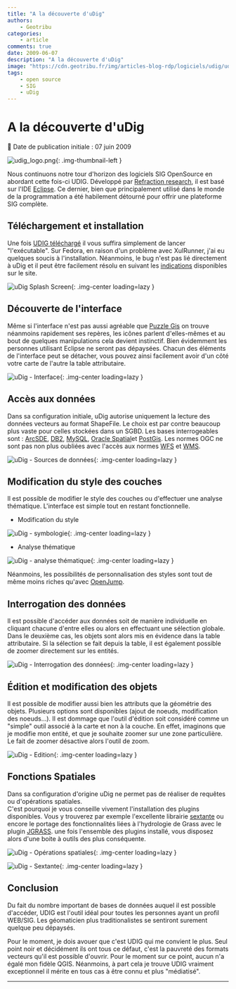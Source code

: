 ```yaml
---
title: "A la découverte d'uDig"
authors:
    - Geotribu
categories:
    - article
comments: true
date: 2009-06-07
description: "A la découverte d'uDig"
image: "https://cdn.geotribu.fr/img/articles-blog-rdp/logiciels/udig/udig_splash_screen.png"
tags:
    - open source
    - SIG
    - uDig
---
```


# A la découverte d'uDig

:calendar: Date de publication initiale : 07 juin 2009

![udig_logo.png](https://cdn.geotribu.fr/img/logos-icones/logiciels_librairies/uDig.png){: .img-thumbnail-left }

Nous continuons notre tour d'horizon des logiciels SIG OpenSource en abordant cette fois-ci UDIG. Développé par [Refraction research](http://www.refractions.net/), il est basé sur l'IDE [Eclipse](http://www.eclipse.org/). Ce dernier, bien que principalement utilisé dans le monde de la programmation a été habilement détourné pour offrir une plateforme SIG complète.

## Téléchargement et installation

Une fois [UDIG téléchargé](http://udig.refractions.net/download/) il vous suffira simplement de lancer "l'exécutable". Sur Fedora, en raison d'un problème avec XulRunner, j'ai eu quelques soucis à l'installation. Néanmoins, le bug n'est pas lié directement à uDig et il peut être facilement résolu en suivant les [indications](http://udig.refractions.net/confluence/display/EN/Running+uDig#RunninguDig-Fedora10XULRunnerLibraryConflict) disponibles sur le site.

![uDig Splash Screen](https://cdn.geotribu.fr/img/articles-blog-rdp/logiciels/udig/udig_splash_screen.png "uDig Splash Screen"){: .img-center loading=lazy }

## Découverte de l'interface

Même si l'interface n'est pas aussi agréable que [Puzzle Gis](http://geotribu.net/node/117) on trouve néanmoins rapidement ses repères, les icônes parlent d'elles-mêmes et au bout de quelques manipulations cela devient instinctif. Bien évidemment les personnes utilisant Eclipse ne seront pas dépaysées. Chacun des éléments de l'interface peut se détacher, vous pouvez ainsi facilement avoir d'un côté votre carte de l'autre la table attributaire.

![uDig - Interface](https://cdn.geotribu.fr/img/articles-blog-rdp/logiciels/udig/dash_board.png "uDig - Interface"){: .img-center loading=lazy }

## Accès aux données

Dans sa configuration initiale, uDig autorise uniquement la lecture des données vecteurs au format ShapeFile. Le choix est par contre beaucoup plus vaste pour celles stockées dans un SGBD. Les bases interrogeables sont : [ArcSDE](https://en.wikipedia.org/wiki/ArcSDE), [DB2](https://fr.wikipedia.org/wiki/DB2), [MySQL](https://fr.wikipedia.org/wiki/MySQL), [Oracle Spatial](https://en.wikipedia.org/wiki/Oracle_Spatial)et [PostGis](https://fr.wikipedia.org/wiki/PostGIS). Les normes OGC ne sont pas non plus oubliées avec l'accès aux normes [WFS](https://fr.wikipedia.org/wiki/Web_Feature_Service) et [WMS](https://fr.wikipedia.org/wiki/Web_Map_Service).

![uDig - Sources de données](https://cdn.geotribu.fr/img/articles-blog-rdp/logiciels/udig/layer.png "uDig - Sources de données"){: .img-center loading=lazy }

## Modification du style des couches

Il est possible de modifier le style des couches ou d'effectuer une analyse thématique. L'interface est simple tout en restant fonctionnelle.

* Modification du style

![uDig - symbologie](https://cdn.geotribu.fr/img/articles-blog-rdp/logiciels/udig/style.png "uDig - symbologie"){: .img-center loading=lazy }

* Analyse thématique

![uDig - analyse thématique](https://cdn.geotribu.fr/img/articles-blog-rdp/logiciels/udig/style2.png "uDig - analyse thématique"){: .img-center loading=lazy }

Néanmoins, les possibilités de personnalisation des styles sont tout de même moins riches qu'avec [OpenJump](http://geotribu.net/node/120).

## Interrogation des données

Il est possible d'accéder aux données soit de manière individuelle en cliquant chacune d'entre elles ou alors en effectuant une sélection globale. Dans le deuxième cas, les objets sont alors mis en évidence dans la table attributaire. Si la sélection se fait depuis la table, il est également possible de zoomer directement sur les entités.

![uDig - Interrogation des données](https://cdn.geotribu.fr/img/articles-blog-rdp/logiciels/udig/select.png "uDig - Interrogation des données"){: .img-center loading=lazy }

## Édition et modification des objets

Il est possible de modifier aussi bien les attributs que la géométrie des objets. Plusieurs options sont disponibles (ajout de noeuds, modification des noeuds...). Il est dommage que l'outil d'édition soit considéré comme un "simple" outil associé à la carte et non à la couche. En effet, imaginons que je modifie mon entité, et que je souhaite zoomer sur une zone particulière. Le fait de zoomer désactive alors l'outil de zoom.

![uDig - Edition](https://cdn.geotribu.fr/img/articles-blog-rdp/logiciels/udig/Modify_geom.png "uDig - Edition"){: .img-center loading=lazy }

## Fonctions Spatiales

Dans sa configuration d'origine uDig ne permet pas de réaliser de requêtes ou d'opérations spatiales.  
C'est pourquoi je vous conseille vivement l'installation des plugins disponibles. Vous y trouverez par exemple l'excellente librairie [sextante](http://forge.osor.eu/plugins/wiki/index.php?id=13&type=g) ou encore le portage des fonctionnalités liées à l'hydrologie de Grass avec le plugin [JGRASS](http://udig.refractions.net/gallery/jgrass/). une fois l'ensemble des plugins installé, vous disposez alors d'une boite à outils des plus conséquente.

![uDig - Opérations spatiales](https://cdn.geotribu.fr/img/articles-blog-rdp/logiciels/udig/spatial_operations.png "uDig - Opérations spatiales"){: .img-center loading=lazy }

![uDig - Sextante](https://cdn.geotribu.fr/img/articles-blog-rdp/logiciels/udig/sextante_plugin.png "uDig - Sextante"){: .img-center loading=lazy }

## Conclusion

Du fait du nombre important de bases de données auquel il est possible d'accéder, UDIG est l'outil idéal pour toutes les personnes ayant un profil WEB/SIG. Les géomaticien plus traditionalistes se sentiront surement quelque peu dépaysés.

Pour le moment, je dois avouer que c'est UDIG qui me convient le plus. Seul point noir et décidément ils ont tous ce défaut, c'est la pauvreté des formats vecteurs qu'il est possible d'ouvrir. Pour le moment sur ce point, aucun n'a égalé mon fidèle QGIS. Néanmoins, à part cela je trouve UDIG vraiment exceptionnel il mérite en tous cas à être connu et plus "médiatisé".

----

<!-- geotribu:authors-block -->
